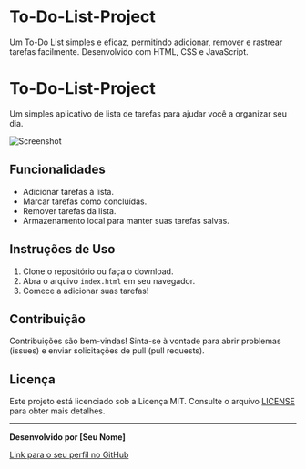 # To-Do-List-Project
Um To-Do List simples e eficaz, permitindo adicionar, remover e rastrear tarefas facilmente. Desenvolvido com HTML, CSS e JavaScript.
# To-Do-List-Project

Um simples aplicativo de lista de tarefas para ajudar você a organizar seu dia.

![Screenshot](screenshot.png)

## Funcionalidades

- Adicionar tarefas à lista.
- Marcar tarefas como concluídas.
- Remover tarefas da lista.
- Armazenamento local para manter suas tarefas salvas.

## Instruções de Uso

1. Clone o repositório ou faça o download.
2. Abra o arquivo `index.html` em seu navegador.
3. Comece a adicionar suas tarefas!

## Contribuição

Contribuições são bem-vindas! Sinta-se à vontade para abrir problemas (issues) e enviar solicitações de pull (pull requests).

## Licença

Este projeto está licenciado sob a Licença MIT. Consulte o arquivo [LICENSE](LICENSE) para obter mais detalhes.

---

**Desenvolvido por [Seu Nome]**

[Link para o seu perfil no GitHub](https://github.com/seu-usuario)
